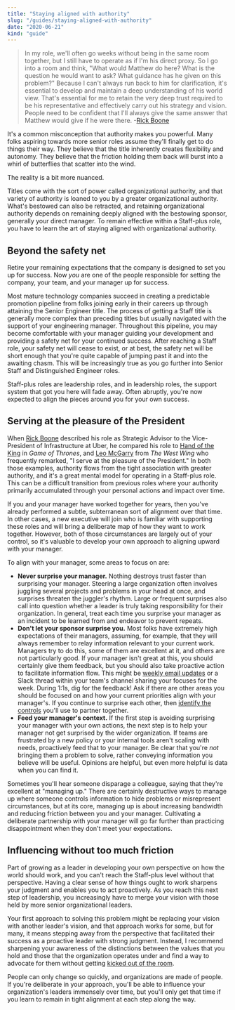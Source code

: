 ```yaml
---
title: "Staying aligned with authority"
slug: "/guides/staying-aligned-with-authority"
date: "2020-06-21"
kind: "guide"
---
```



> In my role, we'll often go weeks without being in the same room together, but I still have to operate as if I'm his direct proxy. So I go into a room and think, "What would Matthew do here? What is the question he would want to ask? What guidance has he given on this problem?" Because I can't always run back to him for clarification, it's essential to develop and maintain a deep understanding of his world view. That's essential for me to retain the very deep trust required to be his representative and effectively carry out his strategy and vision. People need to be confident that I'll always give the same answer that Matthew would give if he were there.
> \-[Rick Boone](/stories/rick-boone)

It's a common misconception that authority makes you powerful. Many folks aspiring towards more senior roles assume they'll finally get to do things their way. They believe that the title inherently creates flexibility and autonomy. They believe that the friction holding them back will burst into a whirl of butterflies that scatter into the wind.

The reality is a bit more nuanced.

Titles come with the sort of power called organizational authority, and that variety of authority is loaned to you by a greater organizational authority. What's bestowed can also be retracted, and retaining organizational authority depends on remaining deeply aligned with the bestowing sponsor, generally your direct manager. To remain effective within a Staff-plus role, you have to learn the art of staying aligned with organizational authority.


## Beyond the safety net

Retire your remaining expectations that the company is designed to set you up for success. Now _you_ are one of the people responsible for setting the company, your team, and your manager up for success.

Most mature technology companies succeed in creating a predictable promotion pipeline from folks joining early in their careers up through attaining the Senior Engineer title. The process of getting a Staff title is generally more complex than preceding titles but usually navigated with the support of your engineering manager. Throughout this pipeline, you may become comfortable with your manager guiding your development and providing a safety net for your continued success. After reaching a Staff role, your safety net will cease to exist, or at best, the safety net will be short enough that you're quite capable of jumping past it and into the awaiting chasm. This will be increasingly true as you go further into Senior Staff and Distinguished Engineer roles.

Staff-plus roles are leadership roles, and in leadership roles, the support system that got you here will fade away. Often abruptly, you're now expected to align the pieces around you for your own success.


## Serving at the pleasure of the President

When [Rick Boone](/stories/rick-boone) described his role as Strategic Advisor to the Vice-President of Infrastructure at Uber, he compared his role to [Hand of the King](https://awoiaf.westeros.org/index.php/Hand_of_the_King) in _Game of Thrones_, and [Leo McGarry](https://westwing.fandom.com/wiki/Leo_McGarry) from _The West Wing_ who frequently remarked, "I serve at the pleasure of the President." In both those examples, authority flows from the tight association with greater authority, and it's a great mental model for operating in a Staff-plus role. This can be a difficult transition from previous roles where your authority primarily accumulated through your personal actions and impact over time.

If you and your manager have worked together for years, then you've already performed a subtle, subterranean sort of alignment over that time. In other cases, a new executive will join who is familiar with supporting these roles and will bring a deliberate map of how they want to work together. However, both of those circumstances are largely out of your control, so it's valuable to develop your own approach to aligning upward with your manager.

To align with your manager, some areas to focus on are:



*   **Never surprise your manager.** Nothing destroys trust faster than surprising your manager. Steering a large organization often involves juggling several projects and problems in your head at once, and surprises threaten the juggler's rhythm. Large or frequent surprises also call into question whether a leader is truly taking responsibility for their organization. In general, treat each time you surprise your manager as an incident to be learned from and endeavor to prevent repeats.
*   **Don't let your sponsor surprise you.** Most folks have extremely high expectations of their managers, assuming, for example, that they will always remember to relay information relevant to your current work. Managers try to do this, some of them are excellent at it, and others are not particularly good. If your manager isn't great at this, you should certainly give them feedback, but you should also take proactive action to facilitate information flow. This might be [weekly email updates](https://lethain.com/weekly-updates/) or a Slack thread within your team's channel sharing your focuses for the week. During 1:1s, dig for the feedback! Ask if there are other areas you should be focused on and how your current priorities align with your manager's. If you continue to surprise each other, then [identify the controls](https://lethain.com/identify-your-controls/) you'll use to partner together.
*   **Feed your manager's context.** If the first step is avoiding surprising your manager with your own actions, the next step is to help your manager not get surprised by the wider organization. If teams are frustrated by a new policy or your internal tools aren't scaling with needs, proactively feed that to your manager. Be clear that you're _not_ bringing them a problem to solve, rather conveying information you believe will be useful. Opinions are helpful, but even more helpful is data when you can find it.

Sometimes you'll hear someone disparage a colleague, saying that they're excellent at "managing up." There are certainly destructive ways to manage up where someone controls information to hide problems or misrepresent circumstances, but at its core, managing up is about increasing bandwidth and reducing friction between you and your manager. Cultivating a deliberate partnership with your manager will go far further than practicing disappointment when they don't meet your expectations.


## Influencing without too much friction

Part of growing as a leader in developing your own perspective on how the world should work, and you can't reach the Staff-plus level without that perspective. Having a clear sense of how things ought to work sharpens your judgment and enables you to act proactively. As you reach this next step of leadership, you increasingly have to merge your vision with those held by more senior organizational leaders.

Your first approach to solving this problem might be replacing your vision with another leader's vision, and that approach works for some, but for many, it means stepping away from the perspective that facilitated their success as a proactive leader with strong judgment. Instead, I recommend sharpening your awareness of the distinctions between the values that you hold and those that the organization operates under and find a way to advocate for them without getting [kicked out of the room](https://lethain.com/getting-in-the-room/).

People can only change so quickly, and organizations are made of people. If you're deliberate in your approach, you'll be able to influence your organization's leaders immensely over time, but you'll only get that time if you learn to remain in tight alignment at each step along the way.

